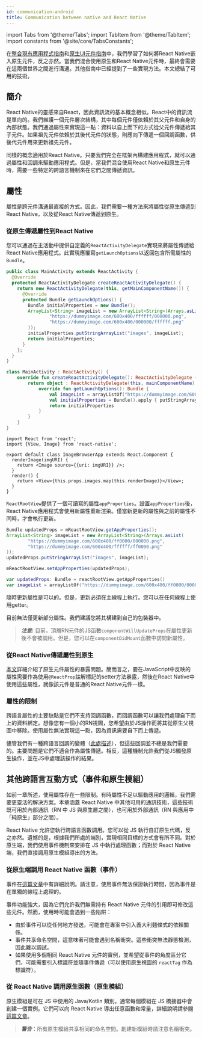 ```yaml
---
id: communication-android
title: Communication between native and React Native
---
```


import Tabs from '@theme/Tabs'; import TabItem from '@theme/TabItem'; import constants from '@site/core/TabsConstants';

在[整合現有應用程式指南](integration-with-existing-apps)和[原生UI元件指南](native-components-android)中，我們學習了如何將React Native嵌入原生元件，反之亦然。當我們混合使用原生和React Native元件時，最終會需要在這兩個世界之間進行溝通。其他指南中已經提到了一些實現方法。本文總結了可用的技術。

## 簡介

React Native的靈感來自React，因此資訊流的基本概念相似。React中的資訊流是單向的。我們維護一個元件層次結構，其中每個元件僅依賴於其父元件和自身的內部狀態。我們通過屬性來實現這一點：資料以自上而下的方式從父元件傳遞給其子元件。如果祖先元件依賴於其後代元件的狀態，則應向下傳遞一個回調函數，供後代元件用來更新祖先元件。

同樣的概念適用於React Native。只要我們完全在框架內構建應用程式，就可以通過屬性和回調來驅動應用程式。但是，當我們混合使用React Native和原生元件時，需要一些特定的跨語言機制來在它們之間傳遞資訊。

## 屬性

屬性是跨元件溝通最直接的方式。因此，我們需要一種方法來將屬性從原生傳遞到React Native，以及從React Native傳遞到原生。

### 從原生傳遞屬性到React Native

您可以通過在主活動中提供自定義的`ReactActivityDelegate`實現來將屬性傳遞給React Native應用程式。此實現應覆寫`getLaunchOptions`以返回包含所需屬性的`Bundle`。

<Tabs groupId="android-language" queryString defaultValue={constants.defaultAndroidLanguage} values={constants.androidLanguages}>

<TabItem value="java">

```java
public class MainActivity extends ReactActivity {
  @Override
  protected ReactActivityDelegate createReactActivityDelegate() {
    return new ReactActivityDelegate(this, getMainComponentName()) {
      @Override
      protected Bundle getLaunchOptions() {
        Bundle initialProperties = new Bundle();
        ArrayList<String> imageList = new ArrayList<String>(Arrays.asList(
                "https://dummyimage.com/600x400/ffffff/000000.png",
                "https://dummyimage.com/600x400/000000/ffffff.png"
        ));
        initialProperties.putStringArrayList("images", imageList);
        return initialProperties;
      }
    };
  }
}
```

</TabItem>

<TabItem value="kotlin">

```kotlin
class MainActivity : ReactActivity() {
    override fun createReactActivityDelegate(): ReactActivityDelegate {
        return object : ReactActivityDelegate(this, mainComponentName) {
            override fun getLaunchOptions(): Bundle {
                val imageList = arrayListOf("https://dummyimage.com/600x400/ffffff/000000.png", "https://dummyimage.com/600x400/000000/ffffff.png")
                val initialProperties = Bundle().apply { putStringArrayList("images", imageList) }
                return initialProperties
            }
        }
    }
}
```

</TabItem>
</Tabs>

```tsx
import React from 'react';
import {View, Image} from 'react-native';

export default class ImageBrowserApp extends React.Component {
  renderImage(imgURI) {
    return <Image source={{uri: imgURI}} />;
  }
  render() {
    return <View>{this.props.images.map(this.renderImage)}</View>;
  }
}
```

`ReactRootView`提供了一個可讀寫的屬性`appProperties`。設置`appProperties`後，React Native應用程式會使用新屬性重新渲染。僅當新更新的屬性與之前的屬性不同時，才會執行更新。

<Tabs groupId="android-language" queryString defaultValue={constants.defaultAndroidLanguage} values={constants.androidLanguages}>

<TabItem value="java">

```java
Bundle updatedProps = mReactRootView.getAppProperties();
ArrayList<String> imageList = new ArrayList<String>(Arrays.asList(
        "https://dummyimage.com/600x400/ff0000/000000.png",
        "https://dummyimage.com/600x400/ffffff/ff0000.png"
));
updatedProps.putStringArrayList("images", imageList);

mReactRootView.setAppProperties(updatedProps);
```

</TabItem>

<TabItem value="kotlin">

```kotlin
var updatedProps: Bundle = reactRootView.getAppProperties()
var imageList = arrayListOf("https://dummyimage.com/600x400/ff0000/000000.png", "https://dummyimage.com/600x400/ffffff/ff0000.png")
```

</TabItem>

</Tabs>

隨時更新屬性是可以的。但是，更新必須在主線程上執行。您可以在任何線程上使用getter。

目前無法僅更新部分屬性。我們建議您將其構建到自己的包裝器中。

> **_注意:_** 目前，頂層RN元件的JS函數`componentWillUpdateProps`在屬性更新後不會被調用。但是，您可以在`componentDidMount`函數中訪問新屬性。

### 從React Native傳遞屬性到原生

[本文](native-components-android#3-expose-view-property-setters-using-reactprop-or-reactpropgroup-annotation)詳細介紹了原生元件屬性的暴露問題。簡而言之，要在JavaScript中反映的屬性需要作為使用`@ReactProp`註解標記的setter方法暴露，然後在React Native中使用這些屬性，就像該元件是普通的React Native元件一樣。

### 屬性的限制

跨語言屬性的主要缺點是它們不支持回調函數，而回調函數可以讓我們處理自下而上的資料綁定。想像您有一個小的RN視圖，您希望由於JS操作而將其從原生父視圖中移除。使用屬性無法實現這一點，因為資訊需要自下而上傳遞。

儘管我們有一種跨語言回調的變體（[此處描述](native-modules-android#callbacks)），但這些回調並不總是我們需要的。主要問題是它們不適合作為屬性傳遞。相反，這種機制允許我們從JS觸發原生操作，並在JS中處理該操作的結果。

## 其他跨語言互動方式（事件和原生模組）

如前一章所述，使用屬性存在一些限制。有時屬性不足以驅動應用的邏輯，我們需要更靈活的解決方案。本章涵蓋 React Native 中其他可用的通訊技術，這些技術既可用於內部通訊（RN 中 JS 與原生層之間），也可用於外部通訊（RN 與應用中「純原生」部分之間）。

React Native 允許您執行跨語言函數調用。您可以從 JS 執行自訂原生代碼，反之亦然。遺憾的是，根據我們所處的端別，實現相同目標的方式會有所不同。對於原生端，我們使用事件機制來安排在 JS 中執行處理函數；而對於 React Native 端，我們直接調用原生模組導出的方法。

### 從原生端調用 React Native 函數（事件）

事件在[這篇文章](native-components-android#events)中有詳細說明。請注意，使用事件無法保證執行時間，因為事件是在單獨的線程上處理的。

事件功能強大，因為它們允許我們無需持有 React Native 元件的引用即可修改這些元件。然而，使用時可能會遇到一些陷阱：

- 由於事件可以從任何地方發送，可能會在專案中引入義大利麵條式的依賴關係。
- 事件共享命名空間，這意味著可能會遇到名稱衝突。這些衝突無法靜態檢測，因此難以調試。
- 如果使用多個相同 React Native 元件的實例，並希望從事件的角度區分它們，可能需要引入標識符並隨事件傳遞（可以使用原生視圖的 `reactTag` 作為標識符）。

### 從 React Native 調用原生函數（原生模組）

原生模組是可在 JS 中使用的 Java/Kotlin 類別。通常每個模組在 JS 橋接器中會創建一個實例。它們可以向 React Native 導出任意函數和常量，詳細說明請參閱[這篇文章](native-modules-android)。

> **_警告_**：所有原生模組共享相同的命名空間。創建新模組時請注意名稱衝突。